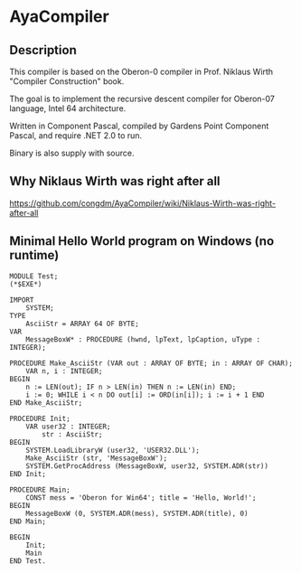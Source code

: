 # AyaCompiler

## Description

This compiler is based on the Oberon-0 compiler in Prof. Niklaus Wirth "Compiler Construction" book.

The goal is to implement the recursive descent compiler for Oberon-07 language, Intel 64 architecture.

Written in Component Pascal, compiled by Gardens Point Component Pascal, and require .NET 2.0 to run.

Binary is also supply with source.

## Why Niklaus Wirth was right after all

https://github.com/congdm/AyaCompiler/wiki/Niklaus-Wirth-was-right-after-all

## Minimal Hello World program on Windows (no runtime)

```oberon
MODULE Test;
(*$EXE*)

IMPORT
	SYSTEM;
TYPE
	AsciiStr = ARRAY 64 OF BYTE;
VAR
	MessageBoxW* : PROCEDURE (hwnd, lpText, lpCaption, uType : INTEGER);
	
PROCEDURE Make_AsciiStr (VAR out : ARRAY OF BYTE; in : ARRAY OF CHAR);
	VAR n, i : INTEGER;
BEGIN
	n := LEN(out); IF n > LEN(in) THEN n := LEN(in) END;
	i := 0; WHILE i < n DO out[i] := ORD(in[i]); i := i + 1 END
END Make_AsciiStr;

PROCEDURE Init;
	VAR user32 : INTEGER;
		str : AsciiStr; 
BEGIN
	SYSTEM.LoadLibraryW (user32, 'USER32.DLL');
	Make_AsciiStr (str, 'MessageBoxW');
	SYSTEM.GetProcAddress (MessageBoxW, user32, SYSTEM.ADR(str))
END Init;

PROCEDURE Main;
	CONST mess = 'Oberon for Win64'; title = 'Hello, World!';
BEGIN
	MessageBoxW (0, SYSTEM.ADR(mess), SYSTEM.ADR(title), 0)
END Main;
	
BEGIN
	Init;
	Main
END Test.
```


